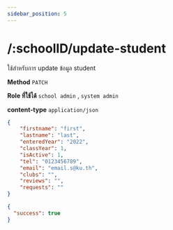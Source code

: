 ```yaml
---
sidebar_position: 5
---
```


# /:schoolID/update-student


ใช้สำหรับการ update ข้อมูล student

**Method** `PATCH`

**Role ที่ใช้ได้** `school admin` , `system admin`

**content-type** `application/json`

```json title="Request"
{
    "firstname": "first",
    "lastname": "last",
    "enteredYear": "2022",
    "classYear": 1,
    "isActive": 1,
    "tel": "0123456789",
    "email": "email.s@ku.th",
    "clubs": "",
    "reviews": "",
    "requests": ""
}
```

```json title="Response"
{
  "success": true
}
```